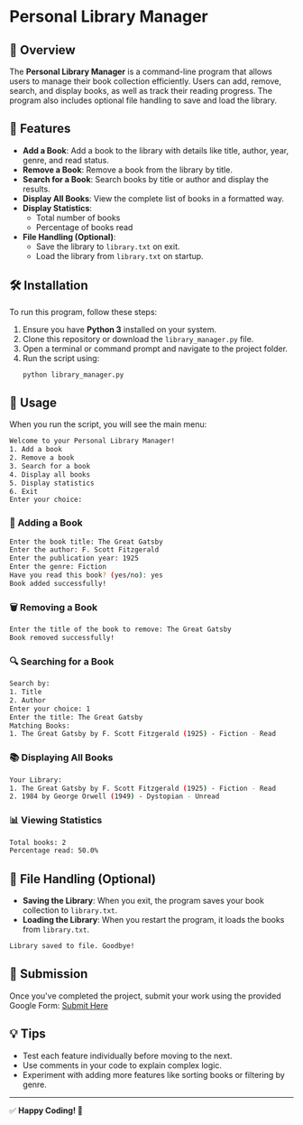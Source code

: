 # Personal Library Manager

## 📌 Overview
The **Personal Library Manager** is a command-line program that allows users to manage their book collection efficiently. Users can add, remove, search, and display books, as well as track their reading progress. The program also includes optional file handling to save and load the library.

## 🚀 Features
- **Add a Book**: Add a book to the library with details like title, author, year, genre, and read status.
- **Remove a Book**: Remove a book from the library by title.
- **Search for a Book**: Search books by title or author and display the results.
- **Display All Books**: View the complete list of books in a formatted way.
- **Display Statistics**:
  - Total number of books
  - Percentage of books read
- **File Handling (Optional)**:
  - Save the library to `library.txt` on exit.
  - Load the library from `library.txt` on startup.

## 🛠 Installation
To run this program, follow these steps:

1. Ensure you have **Python 3** installed on your system.
2. Clone this repository or download the `library_manager.py` file.
3. Open a terminal or command prompt and navigate to the project folder.
4. Run the script using:
   ```bash
   python library_manager.py
   ```

## 📖 Usage
When you run the script, you will see the main menu:
```bash
Welcome to your Personal Library Manager!
1. Add a book  
2. Remove a book  
3. Search for a book  
4. Display all books  
5. Display statistics  
6. Exit  
Enter your choice:
```
### 📝 Adding a Book
```bash
Enter the book title: The Great Gatsby
Enter the author: F. Scott Fitzgerald
Enter the publication year: 1925
Enter the genre: Fiction
Have you read this book? (yes/no): yes
Book added successfully!
```

### 🗑 Removing a Book
```bash
Enter the title of the book to remove: The Great Gatsby
Book removed successfully!
```

### 🔍 Searching for a Book
```bash
Search by:  
1. Title  
2. Author  
Enter your choice: 1  
Enter the title: The Great Gatsby  
Matching Books:  
1. The Great Gatsby by F. Scott Fitzgerald (1925) - Fiction - Read
```

### 📚 Displaying All Books
```bash
Your Library:  
1. The Great Gatsby by F. Scott Fitzgerald (1925) - Fiction - Read  
2. 1984 by George Orwell (1949) - Dystopian - Unread
```

### 📊 Viewing Statistics
```bash
Total books: 2
Percentage read: 50.0%
```

## 📂 File Handling (Optional)
- **Saving the Library**: When you exit, the program saves your book collection to `library.txt`.
- **Loading the Library**: When you restart the program, it loads the books from `library.txt`.

```bash
Library saved to file. Goodbye!
```

## 🎯 Submission
Once you've completed the project, submit your work using the provided Google Form:
[Submit Here](https://forms.gle/tS7C3sr55tUZ36GY8)

## 💡 Tips
- Test each feature individually before moving to the next.
- Use comments in your code to explain complex logic.
- Experiment with adding more features like sorting books or filtering by genre.

---
✅ **Happy Coding! 🚀**
